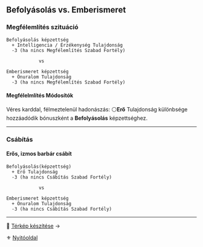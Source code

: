 ## Befolyásolás vs. Emberismeret

### Megfélemlítés szituáció

```
Befolyásolás képzettség
  + Intelligencia / Érzékenység Tulajdonság
  -3 (ha nincs Megfélemlítés Szabad Fortély)

            vs

Emberismeret képzettség
  + Önuralom Tulajdonság
  -3 (ha nincs Megfélemlítés Szabad Fortély)
```

#### Megfélelmlítés Módosítók

Véres karddal, félmeztelenül hadonászás: ⚪**Erő** Tulajdonság különbsége hozzáadódik bónuszként a **Befolyásolás** képzettséghez.

---
### Csábítás

#### Erős, izmos barbár csábít

```
Befolyásolás(képzettség)
  + Erő Tulajdonság
  -3 (ha nincs Csábítás Szabad Fortély)

            vs

Emberismeret képzettség
  + Önuralom Tulajdonság
  -3 (ha nincs Csábítás Szabad Fortély)
```

---

🔗 [Térkép készítése](155_terkep_keszitese.md) →

⚜️ [Nyitóoldal](start.md#15-szitu%C3%A1ci%C3%B3k)
